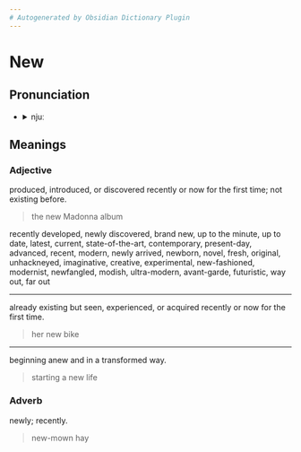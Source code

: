 ```yaml
---
# Autogenerated by Obsidian Dictionary Plugin
---
```


# New

## Pronunciation

- <details><summary>njuː</summary><audio controls><source src="//ssl.gstatic.com/dictionary/static/sounds/20200429/new--_gb_1.mp3"></audio></details>

## Meanings

### Adjective

produced, introduced, or discovered recently or now for the first time; not existing before.

> the new Madonna album

recently developed, newly discovered, brand new, up to the minute, up to date, latest, current, state-of-the-art, contemporary, present-day, advanced, recent, modern, newly arrived, newborn, novel, fresh, original, unhackneyed, imaginative, creative, experimental, new-fashioned, modernist, newfangled, modish, ultra-modern, avant-garde, futuristic, way out, far out

---

already existing but seen, experienced, or acquired recently or now for the first time.

> her new bike

---

beginning anew and in a transformed way.

> starting a new life

### Adverb

newly; recently.

> new-mown hay


